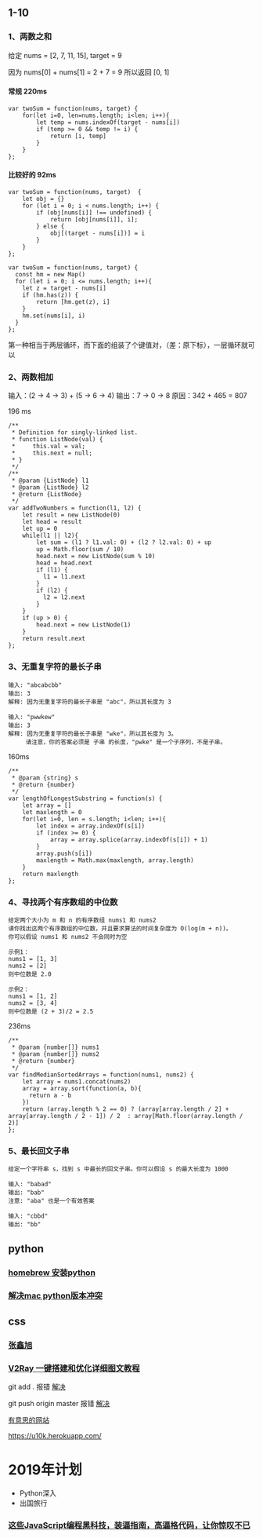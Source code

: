 ## 1-10
### 1、两数之和

给定 nums = [2, 7, 11, 15], target = 9

因为 nums[0] + nums[1] = 2 + 7 = 9
所以返回 [0, 1]

#### 常规 220ms
```
var twoSum = function(nums, target) {
    for(let i=0, len=nums.length; i<len; i++){
        let temp = nums.indexOf(target - nums[i])
        if (temp >= 0 && temp != i) {
            return [i, temp]
        }
    }
};
```
#### 比较好的 92ms
```
var twoSum = function(nums, target)  {
    let obj = {}
    for (let i = 0; i < nums.length; i++) {
        if (obj[nums[i]] !== undefined) {
            return [obj[nums[i]], i];
        } else {
            obj[(target - nums[i])] = i
        }
    }
};
```
```
var twoSum = function(nums, target) {
  const hm = new Map()
  for (let i = 0; i <= nums.length; i++){
    let z = target - nums[i]
    if (hm.has(z)) {
        return [hm.get(z), i]
    }
    hm.set(nums[i], i)
  }
};
```
第一种相当于两层循环，而下面的组装了个键值对，（差：原下标），一层循环就可以

### 2、两数相加

输入：(2 -> 4 -> 3) + (5 -> 6 -> 4)
输出：7 -> 0 -> 8
原因：342 + 465 = 807


196 ms
```
/**
 * Definition for singly-linked list.
 * function ListNode(val) {
 *     this.val = val;
 *     this.next = null;
 * }
 */
/**
 * @param {ListNode} l1
 * @param {ListNode} l2
 * @return {ListNode}
 */
var addTwoNumbers = function(l1, l2) {
    let result = new ListNode(0)
    let head = result
    let up = 0
    while(l1 || l2){
        let sum = (l1 ? l1.val: 0) + (l2 ? l2.val: 0) + up
        up = Math.floor(sum / 10)
        head.next = new ListNode(sum % 10)
        head = head.next
        if (l1) {
          l1 = l1.next
        }
        if (l2) {
          l2 = l2.next
        }
    }
    if (up > 0) {
        head.next = new ListNode(1)
    }
    return result.next
};
```

### 3、无重复字符的最长子串
```
输入: "abcabcbb"
输出: 3 
解释: 因为无重复字符的最长子串是 "abc"，所以其长度为 3

输入: "pwwkew"
输出: 3
解释: 因为无重复字符的最长子串是 "wke"，所以其长度为 3。
     请注意，你的答案必须是 子串 的长度，"pwke" 是一个子序列，不是子串。
```

160ms
```
/**
 * @param {string} s
 * @return {number}
 */
var lengthOfLongestSubstring = function(s) {
    let array = []
    let maxlength = 0
    for(let i=0, len = s.length; i<len; i++){
        let index = array.indexOf(s[i])
        if (index >= 0) {
            array = array.splice(array.indexOf(s[i]) + 1)
        }
        array.push(s[i])
        maxlength = Math.max(maxlength, array.length)
    }
    return maxlength
};
```

### 4、寻找两个有序数组的中位数

```
给定两个大小为 m 和 n 的有序数组 nums1 和 nums2
请你找出这两个有序数组的中位数，并且要求算法的时间复杂度为 O(log(m + n))。
你可以假设 nums1 和 nums2 不会同时为空

示例1：
nums1 = [1, 3]
nums2 = [2]
则中位数是 2.0

示例2：
nums1 = [1, 2]
nums2 = [3, 4]
则中位数是 (2 + 3)/2 = 2.5
```

236ms
```
/**
 * @param {number[]} nums1
 * @param {number[]} nums2
 * @return {number}
 */
var findMedianSortedArrays = function(nums1, nums2) {
    let array = nums1.concat(nums2)
    array = array.sort(function(a, b){
      return a - b
    })
    return (array.length % 2 == 0) ? (array[array.length / 2] + array[array.length / 2 - 1]) / 2  : array[Math.floor(array.length / 2)]
};
```

### 5、最长回文子串

```
给定一个字符串 s，找到 s 中最长的回文子串。你可以假设 s 的最大长度为 1000

输入: "babad"
输出: "bab"
注意: "aba" 也是一个有效答案

输入: "cbbd"
输出: "bb"
```


## python
### [homebrew 安装python](https://www.jianshu.com/p/7462a1f3f846)
### [解决mac python版本冲突](https://stringpiggy.hpd.io/mac-osx-python3-dual-install/)
## css
### [张鑫旭](https://www.zhangxinxu.com/)
### [V2Ray 一键搭建和优化详细图文教程](https://ccat.xyz/post/2/)


git add . 报错
[解决](https://blog.csdn.net/liereli/article/details/80824804)

git push origin master 报错
[解决](https://www.jianshu.com/p/6707658a84bb)

[有意思的网站](http://fff.cmiscm.com/#!/main)

https://u10k.herokuapp.com/

# 2019年计划
- Python深入
- 出国旅行

### [这些JavaScript编程黑科技，装逼指南，高逼格代码，让你惊叹不已](https://github.com/jawil/blog/issues/24)
